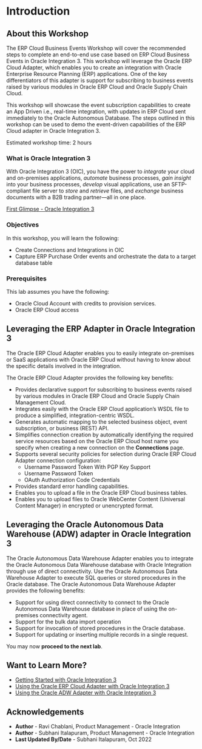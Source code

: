 # Introduction

## About this Workshop
The ERP Cloud Business Events Workshop will cover the recommended steps to complete an end-to-end use case based on ERP Cloud Business Events in Oracle Integration 3. This workshop will leverage the Oracle ERP Cloud Adapter, which enables you to create an integration with Oracle Enterprise Resource Planning (ERP) applications. One of the key differentiators of this adapter is support for subscribing to business events raised by various modules in Oracle ERP Cloud and Oracle Supply Chain Cloud.

This workshop will showcase the event subscription capabilities to create an App Driven i.e., real-time integration, with updates in ERP Cloud sent immediately to the Oracle Autonomous Database. The steps outlined in this workshop can be used to demo the event-driven capabilities of the ERP Cloud adapter in Oracle Integration 3.

Estimated workshop time: 2 hours

### What is Oracle Integration 3
With Oracle Integration 3 (OIC), you have the power to *integrate* your cloud and on-premises applications, *automate* business processes, *gain insight* into your business processes, *develop* visual applications, use an SFTP-compliant file server to *store* and *retrieve* files, and *exchange* business documents with a B2B trading partner—all in one place.

[First Glimpse - Oracle Integration 3](youtube:yW3TEBWkFbg)


### Objectives
In this workshop, you will learn the following:
- Create Connections and Integrations in OIC
- Capture ERP Purchase Order events and orchestrate the data to a target database table

### Prerequisites
This lab assumes you have the following:
- Oracle Cloud Account with credits to provision services.
- Oracle ERP Cloud access


## Leveraging the ERP Adapter in Oracle Integration 3
The Oracle ERP Cloud Adapter enables you to easily integrate on-premises or SaaS applications with Oracle ERP Cloud without having to know about the specific details involved in the integration.

The Oracle ERP Cloud Adapter provides the following key benefits:
- Provides declarative support for subscribing to business events raised by various modules in Oracle ERP Cloud and Oracle Supply Chain Management Cloud.
- Integrates easily with the Oracle ERP Cloud application’s WSDL file to produce a simplified, integration-centric WSDL.
- Generates automatic mapping to the selected business object, event subscription, or business (REST) API.
- Simplifies connection creation by automatically identifying the required service resources based on the Oracle ERP Cloud host name you specify when creating a new connection on the **Connections** page.
- Supports several security policies for selection during Oracle ERP Cloud Adapter connection configuration:
    - Username Password Token With PGP Key Support
    - Username Password Token
    - OAuth Authorization Code Credentials
- Provides standard error handling capabilities.
- Enables you to upload a file in the Oracle ERP Cloud business tables.
- Enables you to upload files to Oracle WebCenter Content (Universal Content Manager) in encrypted or unencrypted format.

## Leveraging the Oracle Autonomous Data Warehouse (ADW) adapter in Oracle Integration 3
The Oracle Autonomous Data Warehouse Adapter enables you to integrate the Oracle Autonomous Data Warehouse database with Oracle Integration through use of direct connectivity. Use the Oracle Autonomous Data Warehouse Adapter to execute SQL queries or stored procedures in the Oracle database.
The Oracle Autonomous Data Warehouse Adapter provides the following benefits:
- Support for using direct connectivity to connect to the Oracle Autonomous Data Warehouse database in place of using the on-premises connectivity agent.
- Support for the bulk data import operation
- Support for invocation of stored procedures in the Oracle database.
- Support for updating or inserting multiple records in a single request.


You may now **proceed to the next lab**.

## Want to Learn More?
* [Getting Started with Oracle Integration 3](https://docs.oracle.com/en/cloud/paas/application-integration/index.html)
* [Using the Oracle ERP Cloud Adapter with Oracle Integration 3](https://docs.oracle.com/en/cloud/paas/application-integration/erp-adapter/oracle-erp-cloud-adapter-capabilities.html)
* [Using the Oracle ADW Adapter with Oracle Integration 3](https://docs.oracle.com/en/cloud/paas/application-integration/adw-adapter/oracle-autonomous-data-warehouse-adapter-capabilities.html#GUID-5561EE1B-D13F-4BA5-913A-C07D11B1207E)


## Acknowledgements
* **Author** - Ravi Chablani, Product Management - Oracle Integration
* **Author** - Subhani Italapuram, Product Management - Oracle Integration
* **Last Updated By/Date** - Subhani Italapuram, Oct 2022
